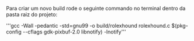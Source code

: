 Para criar um novo build rode o seguinte commando no terminal dentro da pasta raiz do projeto:

'''gcc -Wall -pedantic -std=gnu99 -o build/rolexhound rolexhound.c $(pkg-config --cflags gdk-pixbuf-2.0 libnotify) -lnotify'''

